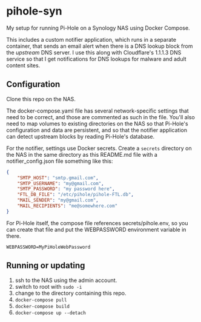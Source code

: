 # pihole-syn

My setup for running  Pi-Hole on a Synology NAS using Docker Compose.

This includes a custom notifier application, which runs in a separate container,
that sends an email alert when there is a DNS lookup block from the *upstream*
DNS server. I use this along with Cloudflare's 1.1.1.3 DNS service so that I get
notifications for DNS lookups for malware and adult content sites.

## Configuration

Clone this repo on the NAS.

The docker-compose.yaml file has several network-specific settings that need to
be correct, and those are commented as such in the file. You'll also need to map
volumes to existing directories on the NAS so that Pi-Hole's configuration and
data are persistent, and so that the notifier application can detect upstream
blocks by reading Pi-Hole's database.

For the notifier, settings use Docker secrets. Create a `secrets` directory on
the NAS in the same directory as this README.md file with a notifier_config.json
file something like this:

```json
{
    "SMTP_HOST": "smtp.gmail.com",
    "SMTP_USERNAME": "my@gmail.com",
    "SMTP_PASSWORD": "my password here",
    "FTL_DB_FILE": "/etc/pihole/pihole-FTL.db",
    "MAIL_SENDER": "my@gmail.com",
    "MAIL_RECIPIENTS": "me@somewhere.com"
}
```

For Pi-Hole itself, the compose file references secrets/pihole.env, so you can
create that file and put the WEBPASSWORD environment variable in there.

```
WEBPASSWORD=MyPiHoleWebPassword
```

## Running or updating

1. ssh to the NAS using the admin account.
2. switch to root with `sudo -i`
3. change to the directory containing this repo.
4. `docker-compose pull`
5. `docker-compose build`
6. `docker-compose up --detach`
